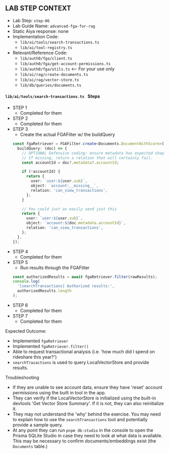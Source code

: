 ## LAB STEP CONTEXT
- Lab Step: `step-06`
- Lab Guide Name: `advanced-fga-for-rag`
- Static Aiya response: none
- Implementation Code:
  - `lib/ai/tools/search-transactions.ts`
  - `lib/ai/tool-registry.ts`
- Relevant/Reference Code:
  - `lib/auth0/fga/client.ts`
  - `lib/auth0/fga/get-account-permissions.ts`
  - `lib/auth0/fga/utils.ts` <-- For your use only
  - `lib/ai/rag/create-documents.ts`
  - `lib/ai/rag/vector-store.ts`
  - `lib/db/queries/documents.ts`

#### `lib/ai/tools/search-transactions.ts ` Steps
- STEP 1
  - Completed for them
- STEP 2
  - Completed for them
- STEP 3
  - Create the actual FGAFilter w/ the buildQuery
  ```ts
  const fgaRetriever = FGAFilter.create<Documents.DocumentWithScore>({
    buildQuery: (doc) => {
      // OPTIONAL Defensive coding: ensure metadata has expected shape.
      // If missing, return a relation that will certainly fail.
      const accountId = doc?.metadata?.accountId;

      if (!accountId) {
        return {
          user: `user:${user.sub}`,
          object: `account:__missing__`,
          relation: 'can_view_transactions',
        };
      }

      // You could just as easily send just this
      return {
        user: `user:${user.sub}`,
        object: `account:${doc.metadata.accountId}`,
        relation: 'can_view_transactions',
      };
    },
  });
  ```
- STEP 4
  - Completed for them
- STEP 5
  - Run results through the FGAFilter
  ```ts
  const authorizedResults = await fgaRetriever.filter(rawResults);
  console.log(
    '[searchTransactions] Authorized results:',
    authorizedResults.length
  );
  ```
- STEP 6
  - Completed for them
- STEP 7
  - Completed for them

Expected Outcome:
- Implemented `fgaRetriever`
- Implemented `fgaRetriever.filter()`
- Able to request transactional analysis (i.e. 'how much did I spend on rideshare this year?')
- `searchTrasactions` is used to query LocalVectorStore and provide results.

Troubleshooting
- If they are unable to see account data, ensure they have 'reset' account permissions using the built in tool in the app.
- They can verify if the LocalVectorStore is initialized using the built-in devtools 'Get Vector Store Summary'. If it is not, they can also reinitialize it.
- They may not understand the 'why' behind the exercise. You may need to explain how to use the `searchTransactions` tool and potentially provide a sample query.
- At any point they can run `pnpm db:studio` in the console to open the Prisma SQLite Studio in case they need to look at what data is available. This may be necessary to confirm documents/embeddings exist (the `Documents` table.)